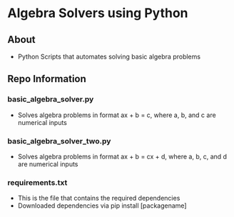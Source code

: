 # Algebra Solvers using Python
## About
- Python Scripts that automates solving basic algebra problems
## Repo Information
### basic_algebra_solver.py
- Solves algebra problems in format ax + b = c, where a, b, and c are numerical inputs
### basic_algebra_solver_two.py
- Solves algebra problems in format ax + b = cx + d, where a, b, c, and d are numerical inputs
### requirements.txt
- This is the file that contains the required dependencies
- Downloaded dependencies via pip install [packagename]
